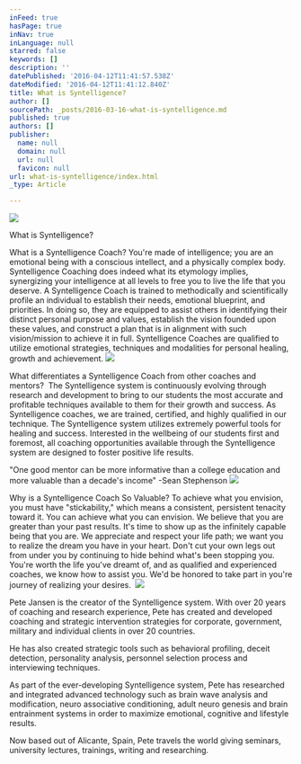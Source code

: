 ```yaml
---
inFeed: true
hasPage: true
inNav: true
inLanguage: null
starred: false
keywords: []
description: ''
datePublished: '2016-04-12T11:41:57.538Z'
dateModified: '2016-04-12T11:41:12.840Z'
title: What is Syntelligence?
author: []
sourcePath: _posts/2016-03-16-what-is-syntelligence.md
published: true
authors: []
publisher:
  name: null
  domain: null
  url: null
  favicon: null
url: what-is-syntelligence/index.html
_type: Article

---
```

![](https://the-grid-user-content.s3-us-west-2.amazonaws.com/62648625-e38e-428f-ab5b-d68503f5d62a.jpg)

What is Syntelligence?

What is a Syntelligence Coach?
You're made of intelligence; you are an emotional being with a conscious intellect, and a physically complex body. Syntelligence Coaching does indeed what its etymology implies, synergizing your intelligence at all levels to free you to live the life that you deserve.​​
A Syntelligence Coach is trained to methodically and scientifically profile an individual to establish their needs, emotional blueprint, and priorities. In doing so, they are equipped to assist others in identifying their distinct personal purpose and values, establish the vision founded upon these values, and construct a plan that is in alignment with such vision/mission to achieve it in full. Syntelligence Coaches are qualified to utilize emotional strategies, techniques and modalities for personal healing, growth and achievement. ![](https://the-grid-user-content.s3-us-west-2.amazonaws.com/e4bbf707-375d-4b50-9f4e-ef9c3abb0558.jpg)

What differentiates a Syntelligence Coach from other coaches and mentors? ​
The Syntelligence system is continuously evolving through research and development to bring to our students the most accurate and profitable techniques available to them for their growth and success. As Syntelligence coaches, we are trained, certified, and highly qualified in our technique. The Syntelligence system utilizes extremely powerful tools for healing and success. Interested in the wellbeing of our students first and foremost, all coaching opportunities available through the Syntelligence system are designed to foster positive life results.               

"One good mentor can be more informative than a college education and more valuable than a decade's income"
-Sean Stephenson
![](https://the-grid-user-content.s3-us-west-2.amazonaws.com/1d3052c8-e17b-46ca-9bdc-7c8c8fc03e39.jpg)

Why is a Syntelligence Coach So Valuable?
To achieve what you envision, you must have "stickability," which means a consistent, persistent tenacity toward it. You can achieve what you can envision. We believe that you are greater than your past results. It's time to show up as the infinitely capable being that you are. We appreciate and respect your life path; we want you to realize the dream you have in your heart. Don't cut your own legs out from under you by continuing to hide behind what's been stopping you. You're worth the life you've dreamt of, and as qualified and experienced coaches, we know how to assist you. We'd be honored to take part in you're journey of realizing your desires. ​ ![](https://the-grid-user-content.s3-us-west-2.amazonaws.com/f0af8e96-f818-4818-ae14-14a2255bb7f4.jpg)

Pete Jansen is the creator of the Syntelligence system. With over 20 years of coaching and research experience, Pete has created and developed coaching and strategic intervention strategies for corporate, government, military and individual clients in over 20 countries.

He has also created strategic tools such as behavioral profiling, deceit detection, personality analysis, personnel selection process and interviewing techniques.

As part of the ever-developing Syntelligence system, Pete has researched and integrated advanced technology such as brain wave analysis and modification, neuro associative conditioning, adult neuro genesis and brain entrainment systems in order to maximize emotional, cognitive and lifestyle results.

Now based out of Alicante, Spain, Pete travels the world giving seminars, university lectures, trainings, writing and researching.